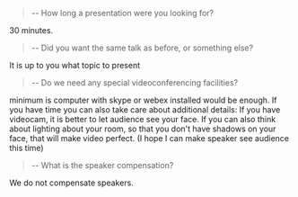

> -- How long a presentation were you looking for?

30 minutes.

> -- Did you want the same talk as before, or something else?

It is up to you what topic to present

> -- Do we need any special videoconferencing facilities?

minimum is computer with skype or webex installed would be enough. 
If you have time you can also take care about additional details:
If you have videocam, it is better to let audience see your face. If you can also
think about lighting about your room, so that you don't have shadows on
your face, that will make video perfect.
(I hope I can make speaker see audience this time)

> -- What is the speaker compensation?

We do not compensate speakers.